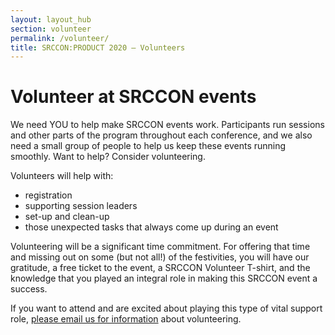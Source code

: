 ```yaml
---
layout: layout_hub
section: volunteer
permalink: /volunteer/
title: SRCCON:PRODUCT 2020 — Volunteers
---
```


# Volunteer at SRCCON events

We need YOU to help make SRCCON events work. Participants run sessions and other parts of the program throughout each conference, and we also need a small group of people to help us keep these events running smoothly. Want to help? Consider volunteering.

Volunteers will help with:

* registration
* supporting session leaders
* set-up and clean-up
* those unexpected tasks that always come up during an event

Volunteering will be a significant time commitment. For offering that time and missing out on some (but not all!) of the festivities, you will have our gratitude, a free ticket to the event, a SRCCON Volunteer T-shirt, and the knowledge that you played an integral role in making this SRCCON event a success.

If you want to attend and are excited about playing this type of vital support role, [please email us for information](mailto:srccon@opennews.org) about volunteering.
